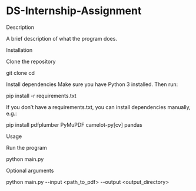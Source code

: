 # DS-Internship-Assignment
Description

A brief description of what the program does.

Installation

Clone the repository

git clone <repository-url>
cd <repository-folder>


Install dependencies
Make sure you have Python 3 installed. Then run:

pip install -r requirements.txt


If you don’t have a requirements.txt, you can install dependencies manually, e.g.:

pip install pdfplumber PyMuPDF camelot-py[cv] pandas

Usage

Run the program

python main.py


Optional arguments

python main.py --input <path_to_pdf> --output <output_directory>

